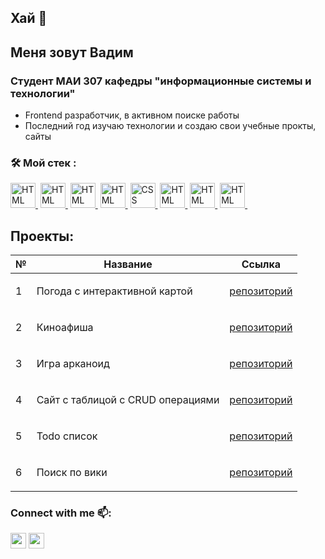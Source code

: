 ## Хай 👋

## Меня зовут Вадим
### Студент МАИ 307 кафедры "информационные системы и технологии"


- Frontend разработчик, в активном поиске работы
- Последний год изучаю технологии и создаю свои учебные прокты, сайты

### :hammer_and_wrench: Мой стек :

<div class='flex'>
  <a href='https://react.dev/' target='_blank'><img src='https://user-images.githubusercontent.com/25181517/183897015-94a058a6-b86e-4e42-a37f-bf92061753e5.png' title='HTML' alt = 'HTML' width="40" height="40"/>&nbsp;</a>
  <a href='https://developer.mozilla.org/ru/docs/Web/JavaScript' target='_blank'><img src='https://user-images.githubusercontent.com/25181517/117447155-6a868a00-af3d-11eb-9cfe-245df15c9f3f.png' title='HTML' alt = 'HTML' width="40" height="40"/>&nbsp;</a>
  <a href='https://www.typescriptlang.org/' target='_blank'><img src='https://user-images.githubusercontent.com/25181517/183890598-19a0ac2d-e88a-4005-a8df-1ee36782fde1.png' title='HTML' alt = 'HTML' width="40" height="40"/>&nbsp;</a>
  <a href='https://developer.mozilla.org/ru/docs/Web/HTML' target='_blank'><img src='https://user-images.githubusercontent.com/25181517/192158954-f88b5814-d510-4564-b285-dff7d6400dad.png' title='HTML' alt = 'HTML' width="40" height="40"/>&nbsp;</a>
  <a href='https://developer.mozilla.org/ru/docs/Web/CSS' target='_blank'><img src='https://user-images.githubusercontent.com/25181517/183898674-75a4a1b1-f960-4ea9-abcb-637170a00a75.png' title='CSS' alt = 'CSS' width="40" height="40"/>&nbsp;</a>
  <a href='https://redux.js.org/' target='_blank'><img src='https://user-images.githubusercontent.com/25181517/187896150-cc1dcb12-d490-445c-8e4d-1275cd2388d6.png' title='HTML' alt = 'HTML' width="40" height="40"/>&nbsp;</a>
  <a href='https://nodejs.org/en' target='_blank'><img src='https://user-images.githubusercontent.com/25181517/183568594-85e280a7-0d7e-4d1a-9028-c8c2209e073c.png' title='HTML' alt = 'HTML' width="40" height="40"/>&nbsp;</a>
  <a href='https://www.postgresql.org/' target='_blank'><img src='https://user-images.githubusercontent.com/25181517/117208740-bfb78400-adf5-11eb-97bb-09072b6bedfc.png' title='HTML' alt = 'HTML' width="40" height="40"/>&nbsp;</a>
</div>

## Проекты:

| №| Название  | Ссылка|
|-----------|-------------------|------------------------------------------------------------------|
|1|<p align="left"> Погода с интерактивной картой  |<a href="https://github.com/varushchi/weather_app">репозиторий</a>|
|2|<p align="left"> Киноафиша  |<a href="https://github.com/varushchi/vk-react">репозиторий</a>|
|3|<p align="left"> Игра арканоид  |<a href="https://github.com/varushchi/white_board">репозиторий</a>|
|4|<p align="left"> Сайт с таблицой с CRUD операциями  |<a href="https://github.com/varushchi/pryaniky">репозиторий</a>|
|5|<p align="left"> Todo список  |<a href="https://github.com/varushchi/todos_mindbox">репозиторий</a>|
|6|<p align="left"> Поиск по вики  |<a href="https://github.com/varushchi/wiki_searchё">репозиторий</a>|


### Connect with me :mailbox::
<p><a href="mailto:vadim.shchigolev@mail.ru/"><img src="https://cdn.icon-icons.com/icons2/2429/PNG/512/mail_ru_logo_icon_147267.png" height=25></a>
  <a href="https://t.me/varu_shchi"><img src="https://upload.wikimedia.org/wikipedia/commons/thumb/8/82/Telegram_logo.svg/768px-Telegram_logo.svg.png?20220101141644" height=25></a>




